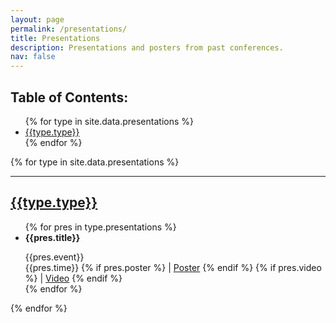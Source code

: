 ```yaml
---
layout: page
permalink: /presentations/
title: Presentations
description: Presentations and posters from past conferences.
nav: false
---
```



## Table of Contents:

<ul>
{% for type in site.data.presentations %}
  <li><a href="#{{type.link}}">{{type.type}}</a></li>
{% endfor %}
</ul>

{% for type in site.data.presentations %}
  <a id="{{type.link}}"></a>
  <hr>
  <h2><a href="#{{type.link}}">{{type.type}}</a></h2>
  <ul>
  {% for pres in type.presentations %}
    <li><b>{{pres.title}}</b><br>
    <p style="text-align:left;">
        {{pres.event}}
        <span style="float:right;">
            {{pres.time}}
            {% if pres.poster %}
            | <a href="{{pres.poster}}" target="_blank">Poster</a>
            {% endif %}
            {% if pres.video %}
            | <a href="{{pres.video}}" target="_blank">Video</a>
            {% endif %}
        </span>
    </p>
    </li>
  {% endfor %}
  </ul>
{% endfor %}